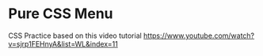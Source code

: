 # Pure CSS Menu
 CSS Practice based on this video tutorial https://www.youtube.com/watch?v=sjrp1FEHnyA&list=WL&index=11
